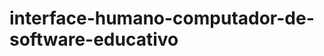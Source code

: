 interface-humano-computador-de-software-educativo
=================================================
